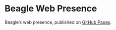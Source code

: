 # Beagle Web Presence

Beagle’s web presence, published on [GitHub Pages](https://jGleitz.github.io/Beagle/branches/launch-beagle).